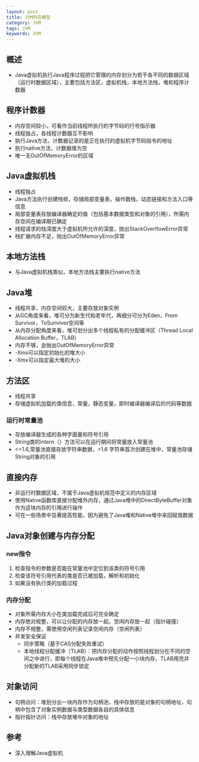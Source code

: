 ```yaml
---
layout: post
title: JVM内存模型
category: JVM
tags: JVM
keywords: JVM
---
```

## 概述
- Java虚拟机执行Java程序过程把它管理的内存划分为若干各不同的数据区域（运行时数据区域），主要包括方法区，虚拟机栈，本地方法栈，堆和程序计数器

## 程序计数器
- 内存空间较小，可看作当前线程所执行的字节码的行号指示器
- 线程独占，各线程计数器互不影响
- 执行Java方法，计数器记录的是正在执行的虚拟机字节码指令的地址
- 执行native方法，计数器值为空
- 唯一无OutOfMemoryError的区域

## Java虚拟机栈
- 线程独占
- Java方法执行创建栈帧，存储局部变量表，操作数栈，动态链接和方法入口等信息
- 局部变量表存放编译器确定的值（包括基本数据类型和对象的引用），所需内存空间在编译期已确定
- 线程请求的栈深度大于虚拟机所允许的深度，抛出StackOverflowError异常
- 栈扩展内存不足，抛出OutOfMemoryError异常

## 本地方法栈
- 与Java虚拟机栈类似，本地方法栈主要执行native方法

## Java堆
- 线程共享，内存空间较大，主要存放对象实例
- 从GC角度来看，堆可分为新生代和老年代，再细分可分为Eden，From Survivor，ToSurivivor空间等
- 从内存分配角度来看，堆可划分出多个线程私有的分配缓冲区（Thread Local Allocation Buffer，TLAB）
- 内存不够，会抛出OutOfMemoryError异常
- -Xms可以指定初始化的堆大小
- -Xmx可以指定最大堆的大小

## 方法区
- 线程共享
- 存储虚拟机加载的类信息，常量，静态变量，即时编译器编译后的代码等数据

### 运行时常量池
- 存放编译器生成的各种字面量和符号引用
- String类的intern（）方法可以在运行期间将常量放入常量池
- <=1.6,常量池直接存放字符串数据，>1.6 字符串首次创建在堆中，常量池存储String对象的引用

## 直接内存
- 非运行时数据区域，不属于Java虚拟机规范中定义的内存区域
- 使用Native函数库直接分配堆外内存，通过Java堆中的DirectByteBuffer对象作为这块内存的引用进行操作
- 可在一些场景中显著提高性能，因为避免了Java堆和Native堆中来回赋值数据

## Java对象创建与内存分配

### new指令
1. 检查指令的参数是否能在常量池中定位到该类的符号引用
2. 检查该符号引用代表的类是否已被加载，解析和初始化
3. 如果没有执行类的加载过程

### 内存分配
- 对象所需内存大小在类加载完成后可完全确定
- 内存绝对规整，可以让分配的内存放一起，空闲内存放一起（指针碰撞）
- 内存不规整，需使用空闲列表记录空闲内存（空闲列表）
- 并发安全保证
	- 同步策略（基于CAS分配失败重试）
	- 本地线程分配缓冲（TLAB）：把内存分配的动作按照线程划分在不同的空间之中进行，即每个线程在Java堆中预先分配一小块内存，TLAB用完并分配新的TLAB采用同步锁定
	
## 对象访问
- 句柄访问：堆划分出一块内存作为句柄池，栈中存放的是对象的句柄地址，句柄中包含了对象实例数据与类型数据各自的具体信息
- 指针指针访问：栈中存放堆中对象的地址

## 参考
- 深入理解Java虚拟机




 

